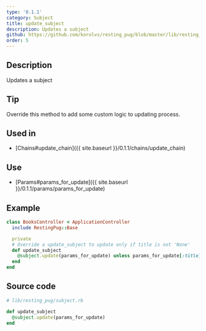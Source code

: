 ```yaml
---
type: '0.1.1'
category: Subject
title: update_subject
description: Updates a subject
github: https://github.com/korolvs/resting_pug/blob/master/lib/resting_pug/subject.rb#L101
order: 5
---
```


## Description
Updates a subject

## Tip
Override this method to add some custom logic to updating process.

## Used in
- [Chains#update_chain]({{ site.baseurl }}/0.1.1/chains/update_chain)

## Use
- [Params#params_for_update]({{ site.baseurl }}/0.1.1/params/params_for_update)

## Example
```ruby
class BooksController < ApplicationController
  include RestingPug::Base

  private
  # Override a update_subject to update only if title is not 'None'
  def update_subject
    @subject.update(params_for_update) unless params_for_update[:title] == 'None'
  end
end
```

## Source code
```ruby
# lib/resting_pug/subject.rb

def update_subject
  @subject.update(params_for_update)
end
```




